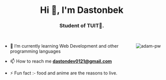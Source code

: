 <h1 align="center">Hi 👋, I'm Dastonbek</h1>
<h3 align="center">Student of TUIT🌟.</h3>

<br>

<p><img align="right" src="https://github.com/Adam-pw/Adam-pw/blob/main/animation_500_kxa883sd.gif" alt="adam-pw" /></p>

- 🌱 I’m currently learning Web Development and other programming languages

- 📫 How to reach me **dastondev0121@gmail.com**

- ⚡ Fun fact :- food and anime are the reasons to live.

<br>
